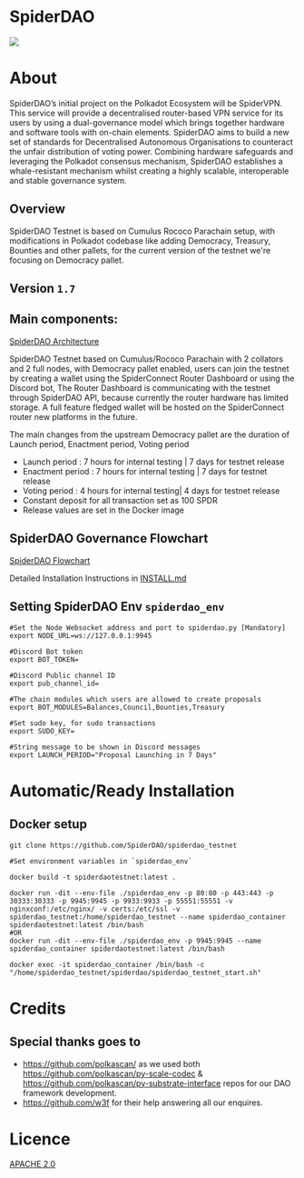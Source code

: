 # SpiderDAO

![](https://i.imgur.com/zlw9lZ3.png)

# About
SpiderDAO’s initial project on the Polkadot Ecosystem will be SpiderVPN. This service will provide a decentralised router-based VPN service for its users by using a dual-governance model which brings together hardware and software tools with on-chain elements. SpiderDAO aims to build a new set of standards for Decentralised Autonomous Organisations to counteract the unfair distribution of voting power. Combining hardware safeguards and leveraging the Polkadot consensus mechanism, SpiderDAO establishes a whale-resistant mechanism whilst creating a highly scalable, interoperable and stable governance system.

## Overview
SpiderDAO Testnet is based on Cumulus Rococo Parachain setup, with modifications in Polkadot codebase like adding Democracy, Treasury, Bounties and other pallets, for the current version of the testnet we're focusing on Democracy pallet.

## Version `1.7`

## Main components:
[SpiderDAO Architecture](imgs/diagrams.md)

SpiderDAO Testnet based on Cumulus/Rococo Parachain with 2 collators and 2 full nodes, with Democracy pallet enabled, users can join the testnet by creating a wallet using the SpiderConnect Router Dashboard or using the Discord bot, The Router Dashboard is communicating with the testnet through SpiderDAO API, because currently the router hardware has limited storage. A full feature fledged wallet will be hosted on the SpiderConnect router new platforms in the future.

The main changes from the upstream Democracy pallet are the duration of Launch period, Enactment period, Voting period

* Launch period : 7 hours for internal testing | 7 days for testnet release
* Enactment period : 7 hours for internal testing | 7 days for testnet release
* Voting period : 4 hours for internal testing| 4 days for testnet release
* Constant deposit for all transaction set as 100 SPDR
* Release values are set in the Docker image

## SpiderDAO Governance Flowchart
[SpiderDAO Flowchart](imgs/diagrams.md)

Detailed Installation Instructions in [INSTALL.md](INSTALL.md)

## Setting SpiderDAO Env `spiderdao_env`

    #Set the Node Websocket address and port to spiderdao.py [Mandatory]
    export NODE_URL=ws://127.0.0.1:9945

    #Discord Bot token
    export BOT_TOKEN=

    #Discord Public channel ID
    export pub_channel_id=

    #The chain modules which users are allowed to create proposals
    export BOT_MODULES=Balances,Council,Bounties,Treasury

    #Set sudo key, for sudo transactions
    export SUDO_KEY=

    #String message to be shown in Discord messages 
    export LAUNCH_PERIOD="Proposal Launching in 7 Days"

# Automatic/Ready Installation
## Docker setup
    git clone https://github.com/SpiderDAO/spiderdao_testnet

    #Set environment variables in `spiderdao_env`

    docker build -t spiderdaotestnet:latest .
    
    docker run -dit --env-file ./spiderdao_env -p 80:80 -p 443:443 -p 30333:30333 -p 9945:9945 -p 9933:9933 -p 55551:55551 -v nginxconf:/etc/nginx/ -v certs:/etc/ssl -v spiderdao_testnet:/home/spiderdao_testnet --name spiderdao_container spiderdaotestnet:latest /bin/bash
    #OR 
    docker run -dit --env-file ./spiderdao_env -p 9945:9945 --name spiderdao_container spiderdaotestnet:latest /bin/bash

    docker exec -it spiderdao_container /bin/bash -c "/home/spiderdao_testnet/spiderdao/spiderdao_testnet_start.sh"
    
# Credits
## Special thanks goes to 
-  https://github.com/polkascan/ as we used both https://github.com/polkascan/py-scale-codec & https://github.com/polkascan/py-substrate-interface repos for our DAO framework development.
-  https://github.com/w3f for their help answering all our enquires.

# Licence
[APACHE 2.0](LICENSE)
